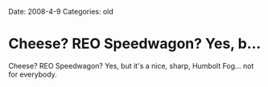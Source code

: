 Date: 2008-4-9
Categories: old

# Cheese? REO Speedwagon? Yes, b...

Cheese? REO Speedwagon? Yes, but it's a nice, sharp, Humbolt Fog... not for everybody.
